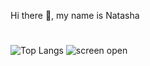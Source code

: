 <!---
Nattyme/Nattyme is a ✨ special ✨ repository because its `README.md` (this file) appears on your GitHub profile.
You can click the Preview link to take a look at your changes.
--->

Hi there 👋, my name is Natasha
#
![Top Langs](https://github-readme-stats.vercel.app/api/top-langs/?username=Nattyme&layout=donut)
![screen open](https://github.com/Nattyme/LoftHouse/assets/82378331/6e64051a-631c-49dc-8ea1-cbb03729bc32)





